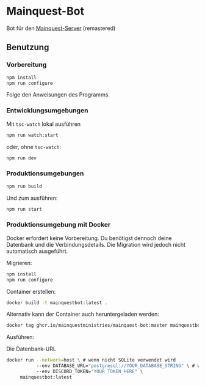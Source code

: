 # Mainquest-Bot

Bot für den [Mainquest-Server](https://mainquest.org) (remastered)

## Benutzung

### Vorbereitung

```sh
npm install
npm run configure
```
Folge den Anweisungen des Programms.

### Entwicklungsumgebungen

Mit `tsc-watch` lokal ausführen

```sh
npm run watch:start
```

oder, ohne `tsc-watch`:

```sh
npm run dev
```

### Produktionsumgebungen

```sh
npm run build
```

Und zum ausführen:

```sh
npm run start
```

### Produktionsumgebung mit Docker

Docker erfordert keine Vorbereitung.
Du benötigst dennoch deine Datenbank und die Verbindungsdetails.
Die Migration wird jedoch nicht automatisch ausgeführt.

Migrieren:

```sh
npm install
npm run configure
```
Container erstellen:

```sh
docker build -t mainquestbot:latest .
```
Alternativ kann der Container auch heruntergeladen werden:

```sh
docker tag ghcr.io/mainquestministries/mainquest-bot:master mainquestbot:latest
```

Ausführen:

Die Datenbank-URL

```sh
docker run --network=host \ # wenn nicht SQLite verwendet wird
           --env DATABASE_URL="postgresql://YOUR_DATABASE_STRING" \ # wenn nicht SQLite verwendet wird
           --env DISCORD_TOKEN="YOUR_TOKEN_HERE" \
     mainquestbot:latest
```
